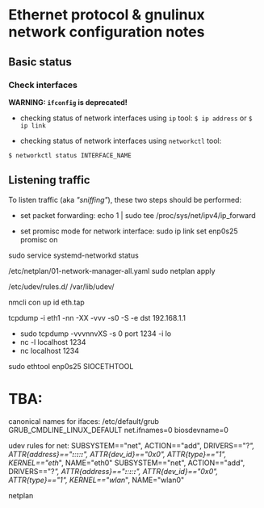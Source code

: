 # Ethernet protocol & gnulinux network configuration notes

## Basic status

### Check interfaces

**WARNING: `ifconfig` is deprecated!**

- checking status of network interfaces using `ip` tool:
```$ ip address```
or
```$ ip link```

- checking status of network interfaces using `networkctl` tool:
```
$ networkctl status INTERFACE_NAME
```


## Listening traffic

To listen traffic (aka _"sniffing"_), these two steps should be performed:

- set packet forwarding:
echo 1 | sudo tee /proc/sys/net/ipv4/ip_forward

- set promisc mode for network interface:
sudo ip link set enp0s25 promisc on

sudo service systemd-networkd status

/etc/netplan/01-network-manager-all.yaml
sudo netplan apply

/etc/udev/rules.d/
/var/lib/udev/


nmcli con up id eth.tap

tcpdump -i eth1 -nn -XX -vvv -s0 -S -e dst 192.168.1.1


- sudo tcpdump -vvvnnvXS -s 0 port 1234 -i lo
- nc -l localhost 1234
- nc localhost 1234


sudo ethtool enp0s25
SIOCETHTOOL

# TBA:

canonical names for ifaces:
/etc/default/grub
GRUB_CMDLINE_LINUX_DEFAULT
net.ifnames=0  biosdevname=0

udev rules for net:
SUBSYSTEM=="net", ACTION=="add", DRIVERS=="?*", ATTR{address}=="__:__:__:__:__:__", ATTR{dev_id}=="0x0", ATTR{type}=="1", KERNEL=="eth*", NAME="eth0"
SUBSYSTEM=="net", ACTION=="add", DRIVERS=="?*", ATTR{address}=="__:__:__:__:__:__", ATTR{dev_id}=="0x0", ATTR{type}=="1", KERNEL=="wlan*", NAME="wlan0"

netplan


